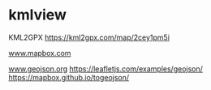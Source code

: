# kmlview


KML2GPX
https://kml2gpx.com/map/2cey1pm5i


www.mapbox.com


www.geojson.org 
https://leafletjs.com/examples/geojson/ 
https://mapbox.github.io/togeojson/
